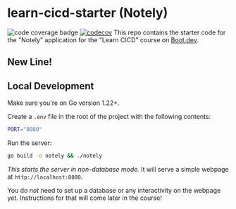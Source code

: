 

# learn-cicd-starter (Notely)

![code coverage badge](https://github.com/AlbertoTonegari/learn-cicd-starter/actions/workflows/ci.yml/badge.svg)
[![codecov](https://codecov.io/gh/AlbertoTonegari/learn-cicd-starter/branch/main/graph/badge.svg?token=JZQZQZQZQZ)](https://codecov.io/gh/AlbertoTonegari/learn-cicd-starter)
This repo contains the starter code for the "Notely" application for the "Learn CICD" course on [Boot.dev](https://boot.dev).

## New Line!

## Local Development

Make sure you're on Go version 1.22+.

Create a `.env` file in the root of the project with the following contents:

```bash
PORT="8080"
```

Run the server:

```bash
go build -o notely && ./notely
```

*This starts the server in non-database mode.* It will serve a simple webpage at `http://localhost:8080`.

You do *not* need to set up a database or any interactivity on the webpage yet. Instructions for that will come later in the course!
